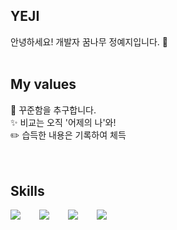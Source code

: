 ## YEJI
안녕하세요! 개발자 꿈나무 정예지입니다. 🌱
<br />
<br />
## My values
🧸 꾸준함을 추구합니다.<br />
✨ 비교는 오직 '어제의 나'와!<br />
✏️ 습득한 내용은 기록하여 체득<br />
<br />
<br />
## Skills
<div style="display:flex;gap:30px;flex-wrap:wrap;">
<img src="https://img.shields.io/badge/Python-3776AB?style=for-the-badge&logo=Python&logoColor=white">
<img src="https://img.shields.io/badge/Android-3DDC84?style=for-the-badge&logo=android&logoColor=white">
<img src="https://img.shields.io/badge/Java-007396?style=for-the-badge&logo=Java&logoColor=white">
<img src="https://img.shields.io/badge/Kotlin-7F52FF?style=for-the-badge&logo=Kotlin&logoColor=white">
</div>